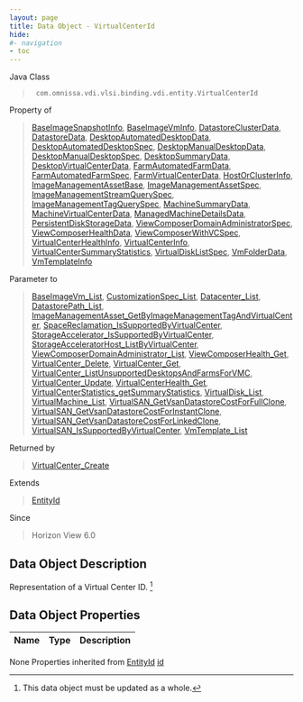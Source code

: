 ```yaml
---
layout: page
title: Data Object - VirtualCenterId
hide:
#- navigation
- toc
---
```








Java Class
> ` com.omnissa.vdi.vlsi.binding.vdi.entity.VirtualCenterId`

Property of
> [BaseImageSnapshotInfo](vdi.utils.virtualcenter.BaseImageSnapshot.BaseImageSnapshotInfo.md#field_detail), [BaseImageVmInfo](vdi.utils.virtualcenter.BaseImageVm.BaseImageVmInfo.md#field_detail), [DatastoreClusterData](vdi.utils.virtualcenter.Datastore.DatastoreClusterData.md#field_detail), [DatastoreData](vdi.utils.virtualcenter.Datastore.DatastoreData.md#field_detail), [DesktopAutomatedDesktopData](vdi.resources.Desktop.AutomatedDesktopData.md#field_detail), [DesktopAutomatedDesktopSpec](vdi.resources.Desktop.AutomatedDesktopSpec.md#field_detail), [DesktopManualDesktopData](vdi.resources.Desktop.ManualDesktopData.md#field_detail), [DesktopManualDesktopSpec](vdi.resources.Desktop.ManualDesktopSpec.md#field_detail), [DesktopSummaryData](vdi.resources.Desktop.DesktopSummaryData.md#field_detail), [DesktopVirtualCenterData](vdi.resources.Desktop.VirtualCenterData.md#field_detail), [FarmAutomatedFarmData](vdi.resources.Farm.AutomatedFarmData.md#field_detail), [FarmAutomatedFarmSpec](vdi.resources.Farm.AutomatedFarmSpec.md#field_detail), [FarmVirtualCenterData](vdi.resources.Farm.VirtualCenterData.md#field_detail), [HostOrClusterInfo](vdi.utils.virtualcenter.HostOrCluster.HostOrClusterInfo.md#field_detail), [ImageManagementAssetBase](vdi.utils.imagemanagement.ImageManagementAsset.ImageManagementAssetBase.md#field_detail), [ImageManagementAssetSpec](vdi.utils.imagemanagement.ImageManagementAsset.ImageManagementAssetSpec.md#field_detail), [ImageManagementStreamQuerySpec](vdi.utils.imagemanagement.ImageManagementStream.ImageManagementStreamQuerySpec.md#field_detail), [ImageManagementTagQuerySpec](vdi.utils.imagemanagement.ImageManagementTag.ImageManagementTagQuerySpec.md#field_detail), [MachineSummaryData](vdi.resources.Machine.SummaryData.md#field_detail), [MachineVirtualCenterData](vdi.resources.Machine.VirtualCenterData.md#field_detail), [ManagedMachineDetailsData](vdi.resources.Machine.ManagedMachineDetailsData.md#field_detail), [PersistentDiskStorageData](vdi.resources.PersistentDisk.PersistentDiskStorageData.md#field_detail), [ViewComposerDomainAdministratorSpec](vdi.utils.viewcomposer.ViewComposerDomainAdministrator.ViewComposerDomainAdministratorSpec.md#field_detail), [ViewComposerHealthData](vdi.health.ViewComposerHealth.ViewComposerHealthData.md#field_detail), [ViewComposerWithVCSpec](vdi.utils.Certificate.ViewComposerWithVCSpec.md#field_detail), [VirtualCenterHealthInfo](vdi.health.VirtualCenterHealth.VirtualCenterHealthInfo.md#field_detail), [VirtualCenterInfo](vdi.infrastructure.VirtualCenter.VirtualCenterInfo.md#field_detail), [VirtualCenterSummaryStatistics](vdi.statistics.VirtualCenterStatistics.VirtualCenterSummaryStatistics.md#field_detail), [VirtualDiskListSpec](vdi.utils.virtualcenter.VirtualDisk.VirtualDiskListSpec.md#field_detail), [VmFolderData](vdi.utils.virtualcenter.VmFolder.VmFolderData.md#field_detail), [VmTemplateInfo](vdi.utils.virtualcenter.VmTemplate.VmTemplateInfo.md#field_detail)

Parameter to
> [BaseImageVm_List](vdi.utils.virtualcenter.BaseImageVm.md#list), [CustomizationSpec_List](vdi.utils.virtualcenter.CustomizationSpec.md#list), [Datacenter_List](vdi.utils.virtualcenter.Datacenter.md#list), [DatastorePath_List](vdi.utils.virtualcenter.DatastorePath.md#list), [ImageManagementAsset_GetByImageManagementTagAndVirtualCenter](vdi.utils.imagemanagement.ImageManagementAsset.md#getByImageManagementTagAndVirtualCenter), [SpaceReclamation_IsSupportedByVirtualCenter](vdi.utils.virtualcenter.SpaceReclamation.md#isSupportedByVirtualCenter), [StorageAccelerator_IsSupportedByVirtualCenter](vdi.utils.virtualcenter.StorageAccelerator.md#isSupportedByVirtualCenter), [StorageAcceleratorHost_ListByVirtualCenter](vdi.utils.virtualcenter.StorageAcceleratorHost.md#listByVirtualCenter), [ViewComposerDomainAdministrator_List](vdi.utils.viewcomposer.ViewComposerDomainAdministrator.md#list), [ViewComposerHealth_Get](vdi.health.ViewComposerHealth.md#get), [VirtualCenter_Delete](vdi.infrastructure.VirtualCenter.md#delete), [VirtualCenter_Get](vdi.infrastructure.VirtualCenter.md#get), [VirtualCenter_ListUnsupportedDesktopsAndFarmsForVMC](vdi.infrastructure.VirtualCenter.md#listUnsupportedDesktopsAndFarmsForVMC), [VirtualCenter_Update](vdi.infrastructure.VirtualCenter.md#update), [VirtualCenterHealth_Get](vdi.health.VirtualCenterHealth.md#get), [VirtualCenterStatistics_getSummaryStatistics](vdi.statistics.VirtualCenterStatistics.md#getSummaryStatistics), [VirtualDisk_List](vdi.utils.virtualcenter.VirtualDisk.md#list), [VirtualMachine_List](vdi.utils.virtualcenter.VirtualMachine.md#list), [VirtualSAN_GetVsanDatastoreCostForFullClone](vdi.utils.virtualcenter.VirtualSAN.md#getVsanDatastoreCostForFullClone), [VirtualSAN_GetVsanDatastoreCostForInstantClone](vdi.utils.virtualcenter.VirtualSAN.md#getVsanDatastoreCostForInstantClone), [VirtualSAN_GetVsanDatastoreCostForLinkedClone](vdi.utils.virtualcenter.VirtualSAN.md#getVsanDatastoreCostForLinkedClone), [VirtualSAN_IsSupportedByVirtualCenter](vdi.utils.virtualcenter.VirtualSAN.md#isSupportedByVirtualCenter), [VmTemplate_List](vdi.utils.virtualcenter.VmTemplate.md#list)

Returned by
> [VirtualCenter_Create](vdi.infrastructure.VirtualCenter.md#create)

Extends
> [EntityId](vdi.EntityId.md)

Since
> Horizon View 6.0


## Data Object Description

Representation of a Virtual Center ID.
 [^167]



## Data Object Properties

 Name | Type | Description
:---|:---:|:---
None
Properties inherited from [EntityId](vdi.EntityId.md)
[id](vdi.EntityId.md#id)


 


[^167]: This data object must be updated as a whole.